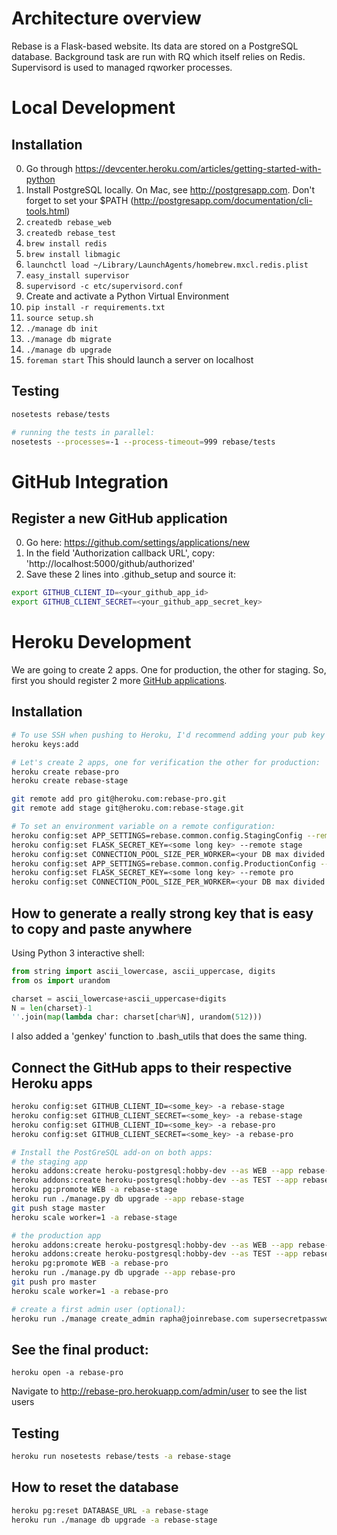 # Architecture overview
Rebase is a Flask-based website. Its data are stored on a PostgreSQL database.
Background task are run with RQ which itself relies on Redis.
Supervisord is used to managed rqworker processes.

# Local Development
## Installation

0. Go through https://devcenter.heroku.com/articles/getting-started-with-python
1. Install PostgreSQL locally. On Mac, see http://postgresapp.com. Don't forget to set your $PATH (http://postgresapp.com/documentation/cli-tools.html)
2. ```createdb rebase_web```
3. ```createdb rebase_test```
4. ```brew install redis```
4. ```brew install libmagic```
5. ```launchctl load ~/Library/LaunchAgents/homebrew.mxcl.redis.plist```
6. ```easy_install supervisor```
7. ```supervisord -c etc/supervisord.conf```
8. Create and activate a Python Virtual Environment
9. ```pip install -r requirements.txt```
10. ```source setup.sh```
11. ```./manage db init```
12. ```./manage db migrate```
13. ```./manage db upgrade```
14. ```foreman start``` This should launch a server on localhost

## Testing
```bash
nosetests rebase/tests

# running the tests in parallel:
nosetests --processes=-1 --process-timeout=999 rebase/tests
```
# GitHub Integration
## Register a new GitHub application
0. Go here: https://github.com/settings/applications/new
1. In the field 'Authorization callback URL', copy: 'http://localhost:5000/github/authorized'
1. Save these 2 lines into .github_setup and source it:
```bash
export GITHUB_CLIENT_ID=<your_github_app_id>
export GITHUB_CLIENT_SECRET=<your_github_app_secret_key>
```


# Heroku Development
We are going to create 2 apps. One for production, the other for staging.
So, first you should register 2 more [GitHub applications](https://github.com/settings/applications/new).

## Installation
```bash
# To use SSH when pushing to Heroku, I'd recommend adding your pub key to your Heroku account:
heroku keys:add

# Let's create 2 apps, one for verification the other for production:
heroku create rebase-pro
heroku create rebase-stage

git remote add pro git@heroku.com:rebase-pro.git
git remote add stage git@heroku.com:rebase-stage.git

# To set an environment variable on a remote configuration:
heroku config:set APP_SETTINGS=rebase.common.config.StagingConfig --remote stage
heroku config:set FLASK_SECRET_KEY=<some long key> --remote stage
heroku config:set CONNECTION_POOL_SIZE_PER_WORKER=<your DB max divided by the # of gunicorn workers> --remote stage
heroku config:set APP_SETTINGS=rebase.common.config.ProductionConfig --remote pro
heroku config:set FLASK_SECRET_KEY=<some long key> --remote pro
heroku config:set CONNECTION_POOL_SIZE_PER_WORKER=<your DB max divided by the # of gunicorn workers> --remote pro
```

## How to generate a really strong key that is easy to copy and paste anywhere
Using Python 3 interactive shell:
```python
from string import ascii_lowercase, ascii_uppercase, digits
from os import urandom

charset = ascii_lowercase+ascii_uppercase+digits
N = len(charset)-1
''.join(map(lambda char: charset[char%N], urandom(512)))
```
I also added a 'genkey' function to .bash_utils that does the same thing.

## Connect the GitHub apps to their respective Heroku apps
```bash
heroku config:set GITHUB_CLIENT_ID=<some_key> -a rebase-stage
heroku config:set GITHUB_CLIENT_SECRET=<some_key> -a rebase-stage
heroku config:set GITHUB_CLIENT_ID=<some_key> -a rebase-pro
heroku config:set GITHUB_CLIENT_SECRET=<some_key> -a rebase-pro

# Install the PostGreSQL add-on on both apps:
# the staging app
heroku addons:create heroku-postgresql:hobby-dev --as WEB --app rebase-stage
heroku addons:create heroku-postgresql:hobby-dev --as TEST --app rebase-stage
heroku pg:promote WEB -a rebase-stage
heroku run ./manage.py db upgrade --app rebase-stage
git push stage master
heroku scale worker=1 -a rebase-stage

# the production app
heroku addons:create heroku-postgresql:hobby-dev --as WEB --app rebase-pro
heroku addons:create heroku-postgresql:hobby-dev --as TEST --app rebase-pro
heroku pg:promote WEB -a rebase-pro
heroku run ./manage.py db upgrade --app rebase-pro
git push pro master
heroku scale worker=1 -a rebase-pro

# create a first admin user (optional):
heroku run ./manage create_admin rapha@joinrebase.com supersecretpassword --first Raphael --last Goyran -a rebase-pro
```

## See the final product:
```heroku open -a rebase-pro```

Navigate to http://rebase-pro.herokuapp.com/admin/user to see the list users

## Testing
```bash
heroku run nosetests rebase/tests -a rebase-stage
```

## How to reset the database
```bash
heroku pg:reset DATABASE_URL -a rebase-stage
heroku run ./manage db upgrade -a rebase-stage
```
